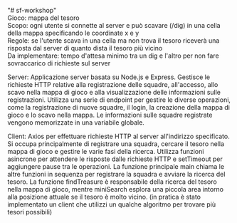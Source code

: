"# sf-workshop"  
Gioco: mappa del tesoro  
Scopo: ogni utente si connette al server e può scavare (/dig) in una cella della mappa specificando le coordinate x e y  
Regole: se l'utente scava in una cella ma non trova il tesoro riceverà una risposta dal server di quanto dista il tesoro più vicino  
Da implementare: tempo d'attesa minimo tra un dig e l'altro per non fare sovraccarico di richieste sul server    

Server: Applicazione server basata su Node.js e Express. Gestisce le richieste HTTP relative alla registrazione delle squadre, all'accesso, allo scavo nella mappa di gioco e alla visualizzazione delle informazioni sulle registrazioni. Utilizza una serie di endpoint per gestire le diverse operazioni, come la registrazione di nuove squadre, il login, la creazione della mappa di gioco e lo scavo nella mappa. Le informazioni sulle squadre registrate vengono memorizzate in una variabile globale.    

Client: Axios per effettuare richieste HTTP al server all'indirizzo specificato. Si occupa principalmente di registrare una squadra, cercare il tesoro nella mappa di gioco e gestire le varie fasi della ricerca. Utilizza funzioni asincrone per attendere le risposte dalle richieste HTTP e setTimeout per aggiungere pause tra le operazioni. La funzione principale main chiama le altre funzioni in sequenza per registrare la squadra e avviare la ricerca del tesoro. La funzione findTreasure è responsabile della ricerca del tesoro nella mappa di gioco, mentre miniSearch esplora una piccola area intorno alla posizione attuale se il tesoro è molto vicino.
(in pratica è stato implementato un client che utilizzi un qualche algoritmo per trovare più tesori possibili)
